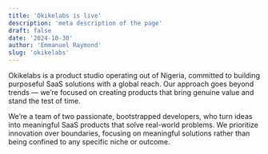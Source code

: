 ```yaml
---
title: 'Okikelabs is live'
description: 'meta description of the page'
draft: false
date: '2024-10-30'
author: 'Emmanuel Raymond'
slug: 'okikelabs'
---
```


Okikelabs is a product studio operating out of Nigeria, committed to building purposeful SaaS solutions with a global reach. Our approach goes beyond trends — we’re focused on creating products that bring genuine value and stand the test of time.

We’re a team of two passionate, bootstrapped developers, who turn ideas into meaningful SaaS products that solve real-world problems. We prioritize innovation over boundaries, focusing on meaningful solutions rather than being confined to any specific niche or outcome.